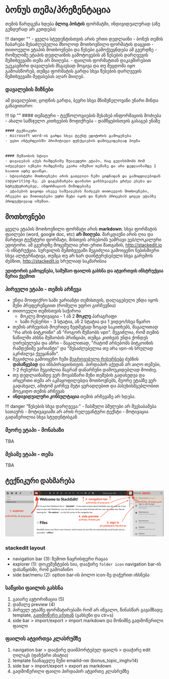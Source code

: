 # ბონუს თემა/პრეზენტაცია
თემის წარდგენა ხდება **ბლოგ პოსტის** ფორმატში, ინდივიდუალურად (ანუ გუნდურად არ კეთდება)

!!! danger ""
	- ყველა სტუდენტისთვის არის ერთი დედლაინი
	- ბონუს თემის ჩაბარება შესაძლებელია მხოლოდ მოთხოვნილი ფორმატის დაცვით
	- თითოეული ეტაპის მოთხოვნები და წესები გამოქვეყნდება ამ გვერდზე
	- რომელიმე ეტაპის დედლაინის გამოტოვების ან წესების დარღვევის შემთხვევაში თემა არ მიიღება. 
	- ფაილის ფორმატთან დაკავშირებით  უკუკავშირი დავალების მსგავსად მოგივა და თუ შეცდომა იყო გამოასწორებ, თუმცა ფორმატის გარდა სხვა წესების დარღვევის შემთხვევაში შეფასებას აღარ მიიღებ. 

### დავალების მიზნები
ამ დავალებით, ცოდნის გარდა, ბევრი სხვა მნიშვნელოვანი უნარი მინდა განავითარო:

!!! tip ""
	#### თემატური
	- ტექნოლოგიების შესახებ ინფორმაციის მოძიება
	- ახალი სამსჯელო კითხვების მოფიქრება
	- დამწყებისთვის გასაგებ ენაზე 
	
	#### ტექნიკური 
	- microsoft word-ის გარდა სხვა ტექსტ ედიტორის გამოყენება
	- უცხო ინტერფეისში პრიმიტიული ფუნქციების დამოუკიდებლად პოვნა
	
	
	#### მუშაობის სტილი
	- დავალებას აქვს რამდენიმე შუალედური ეტაპი, რაც გულისხმობს რომ იძულებული იქნები რამდენიმე კვირა იმუშაო თემაზე და არა დედლაინამდე 1 საათით ადრე დაიწყო. 
	- სტილისტური მოთხოვნები არის გათვლილი ჩემი ცოდნიდან და გამოცდილებიდან copywriting-ზე. ეს დაგეხმარება დაინახო განსხვავება გრძელ ესესა და სტრუქტურირებულ, ინფორმაციის მიწოდებაზე 
	- ეტაპების დაყოფა ასევე საშუალებას მაძლევს თითოეულის მოთხოვნები, რჩევები და მითითებები უფრო მეტი იყოს და წერის პროცესის ყოველ ეტაპზე პროდუქტიულად იმუშაო. 


## მოთხოვნები
ყველა ეტაპის მოთხოვნილი ფორმატი არის **markdown**. სხვა ფორმატის ფაილები (word, google doc, etc) **არ მიიღება**. მარკდაუნი არის ღია და მარტივი ტექსტური ფორმატი, მისთვის არსებობს უამრავი ვებ/ლოკალური ედიტორი. ამ გვერდზე მოცემულია ერთ-ერთი მათგანის, <http://stackedit.io> -ს ინსტრუქცია. სურვილის შემთხვევაში შეგიძლია გამოიყენო ნებისმიერი სხვა ალტერნატივა, თუმცა თუ არ ხარ დაინტერესებული სხვა გარემოს ძებნით, <http://stackedit.io> სრულიად საკმარისია 


**ედიტორის გამოყენება, სამუშაო ფაილის გახსნა და ატვირთვის ინსტრუქცია წერია ქვემოთ**

### პირველი ეტაპი - თემის არჩევა
- უნდა მოიფიქრო სამი ვარიანტი თემისთვის, დალაგებული უნდა იყოს შენი პრეფერენციით (რომელი უფრო გირჩევნია)
- თითოეული თემისთვის საჭიროა
	- მოკლე მოტივაცია - 1 ან 2 **მოკლე** პარაგრაფი
	- სამი რესურსი - 3 სტატია, ან 2 სტატია და 1 ვიდეო/სხვა წყარო
- თემის არჩევისას მოერიდე ზედმეტად ზოგად საკითხებს, მაგალითად "რა არის ბიტკოინი" ან "როგორ მუშაობს vpn". შეგიძლია, რომ თემის ნაწილში ახსნა მუშაობის პრინციპი, თუმცა კითხვას უნდა ქონდეს ღირებულება და აზრი - მაგალითად, "რატომ არსებობს ბიტკოინის რამდენიმე ვარიანტი" და "შესაძლებელია თუ არა vpn-ის სრულად აკრძალვა ქვეყანაში". 
- შეგიძლია გამოიყენო ჩემი [შეგროვებული რესურსები](https://freeuni-digital-technologies-archive.github.io/21f/info/bonus_topics.html) ძებნის **დასაწყებად** და ინსპირაციისთვის. პირდაპირ აქედან არ აიღო თემები, 1-2 რესურსი შეგიძლია მაგრამ დანარჩენი დამოუკიდებლად მოიძიე.
- თუ დედლაინამდე ვერ მოვასწარი შენი თემების გადახედვა და არცერთი თემა არ აკმაყოფილებდა მოთხოვნებს, მეორე ეტაპზე ვერ გადახვალ, ამიტომ გირჩევ მეტი ყურადღებით და პასუხისმგებლობით მოეკიდო თემის არჩევას
- **ინდივიდუალური კონსულტაცია** თემის არჩევაზე არ ხდება. 

!!! danger "წესების სხვა დარღვევა:"
	- ჩასმული ბმულები არ შეესაბამება სათაურს
	- მოტივაციაში არ არის რელევანტური ტექსტი
	- მოტივაცია გადაწერილია სხვა სტუდენტისგან

### მეორე ეტაპი - მონახაზი
TBA

### მესამე ეტაპი - თემა
TBA


## ტექნიკური დახმარება

![](files/bonus_stackedit.png)
### stackedit layout
- navigation bar (3): ზემოთ ნაცრისფერი რაცაა 
- explorer (1): დოკუმენტების სია, დააჭირე `folder icon`  navigation bar-ის დასაწყისში, რომ გამოაჩინო
- side bar/menu (2):  option bar-ის ბოლო icon-ზე დაჭერით იხსნება


### საწყისი ფაილის გახსნა
1. გაიარე ავტორიზაცია (5)
2. დამალე preview (4)
3. პირველ ეტაპზე ფორმატირებაში რომ არ იწვალო, წინასწარ გავამზადე template, [გადმოწერე აქედან](https://github.com/freeuni-digital-technologies/freeuni-digital-technologies.github.io/raw/main/content/files/bonus_topic_template.md) (გახსენი და ctr+s)
4. side bar > import/export > import markdown და მონიშნე გადმოწერილი ფაილი


### ფაილის ატვირთვა კლასრუმზე
1. navigation bar > დააჭირე დაიმპორტებულ ფაილს > დააჭირე edit ღილაკს (ფანქარი ახატია)
2. template ჩაანაცვლე შენი emailid-ით (bonus_topic_imghv14)
3. side bar > import/export > export as markdown
4. გადმოწერილი ფაილი პირდაპირ ატვირთე კლასრუმზე
